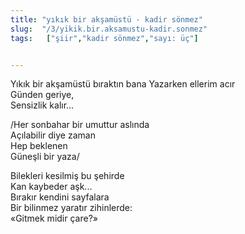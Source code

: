 ```yaml
---
title: "yıkık bir akşamüstü - kadir sönmez"
slug:  "/3/yikik.bir.aksamustu-kadir.sonmez"
tags:   ["şiir","kadir sönmez","sayı: üç"]


---
```

Yıkık bir akşamüstü bıraktın bana 
Yazarken ellerim acır  
Günden geriye,  
Sensizlik kalır...

/Her sonbahar bir umuttur aslında  
Açılabilir diye zaman  
Hep beklenen  
Güneşli bir yaza/

Bilekleri kesilmiş bu şehirde  
Kan kaybeder aşk...  
Bırakır kendini sayfalara  
Bir bilinmez yaratır zihinlerde:  
«Gitmek midir çare?»
